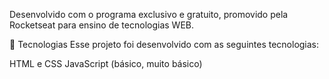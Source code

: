 Desenvolvido com o programa exclusivo e gratuito, promovido pela Rocketseat para ensino de tecnologias WEB.

🚀 Tecnologias
Esse projeto foi desenvolvido com as seguintes tecnologias:

HTML e CSS
JavaScript (básico, muito básico)
